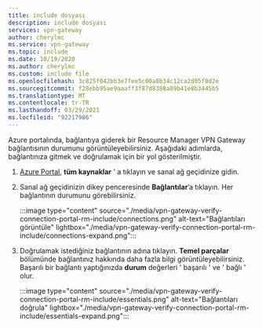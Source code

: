 ```yaml
---
title: include dosyası
description: include dosyası
services: vpn-gateway
author: cherylmc
ms.service: vpn-gateway
ms.topic: include
ms.date: 10/19/2020
ms.author: cherylmc
ms.custom: include file
ms.openlocfilehash: 3c825f042bb3e7fee5c00a8b34c12ca2d05f8d2e
ms.sourcegitcommit: f28ebb95ae9aaaff3f87d8388a09b41e0b3445b5
ms.translationtype: MT
ms.contentlocale: tr-TR
ms.lasthandoff: 03/29/2021
ms.locfileid: "92217986"
---
```

Azure portalında, bağlantıya giderek bir Resource Manager VPN Gateway bağlantısının durumunu görüntüleyebilirsiniz. Aşağıdaki adımlarda, bağlantınıza gitmek ve doğrulamak için bir yol gösterilmiştir.

1. [Azure Portal](https://portal.azure.com), **tüm kaynaklar** ' a tıklayın ve sanal ağ geçidinize gidin.
1. Sanal ağ geçidinizin dikey penceresinde **Bağlantılar**’a tıklayın. Her bağlantının durumunu görebilirsiniz.

   :::image type="content" source="./media/vpn-gateway-verify-connection-portal-rm-include/connections.png" alt-text="Bağlantıları görüntüle" lightbox="./media/vpn-gateway-verify-connection-portal-rm-include/connections-expand.png":::

1. Doğrulamak istediğiniz bağlantının adına tıklayın. **Temel parçalar** bölümünde bağlantınız hakkında daha fazla bilgi görüntüleyebilirsiniz. Başarılı bir bağlantı yaptığınızda **durum** değerleri ' başarılı ' ve ' bağlı ' olur.

   :::image type="content" source="./media/vpn-gateway-verify-connection-portal-rm-include/essentials.png" alt-text="Bağlantıları doğrula" lightbox="./media/vpn-gateway-verify-connection-portal-rm-include/essentials-expand.png":::
